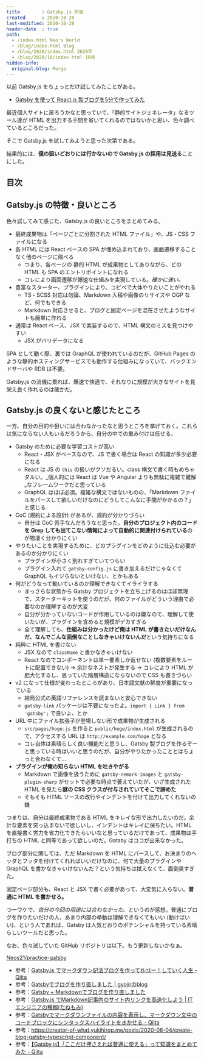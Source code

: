```yaml
---
title        : Gatsby.js 所感
created      : 2020-10-28
last-modified: 2020-10-28
header-date  : true
path:
  - /index.html Neo's World
  - /blog/index.html Blog
  - /blog/2020/index.html 2020年
  - /blog/2020/10/index.html 10月
hidden-info:
  original-blog: Murga
---
```


以前 Gatsby.js をちょっとだけ試してみたことがある。

- [Gatsby を使って React.js 製ブログを5分で作ってみた](/blog/2018/09/22-01.html)

最近個人サイトに戻ろうかなと思っていて、「静的サイトジェネレータ」なるツール達が HTML を出力する手間を省いてくれるのではないかと思い、色々調べているところだった。

そこで Gatsby.js を試してみようと思った次第である。

結果的には、**僕の狙いどおりには行かないので Gatsby.js の採用は見送る**ことにした。

## 目次

## Gatsby.js の特徴・良いところ

色々試してみて感じた、Gatsby.js の良いところをまとめてみる。

- 最終成果物は「ページごとに分割された HTML ファイル」や、JS・CSS ファイルになる
- 各 HTML には React ベースの SPA が埋め込まれており、画面遷移することなく他のページに飛べる
  - つまり、各ページの 静的 HTML が成果物としてありながら、どの HTML も SPA のエントリポイントになれる
  - コレにより画面遷移が爆速な仕組みを実現している。_確かに速い。_
- 豊富なスターター、プラグインにより、コピペで大体やりたいことがやれる
  - TS・SCSS 対応は勿論、Markdown 入稿や画像のリサイズや OGP など、何でもできる
  - Markdown 対応させると、ブログと固定ページを混在させたようなサイトも簡単に作れる
- 通常は React ベース、JSX で実装するので、HTML 構文のミスを見つけやすい
  - JSX がバリデータになる

SPA として動く際、裏では GraphQL が使われているのだが、GitHub Pages のような静的ホスティングサービスでも動作する仕組みになっていて、バックエンドサーバや RDB は不要。

Gatsby.js の流儀に乗れば、爆速で快適で、それなりに規模が大きなサイトを見栄え良く作れるのは確かだ。

## Gatsby.js の良くないと感じたところ

一方、自分の目的や狙いには合わなかったなと思うところを挙げておく。これらは気にならない人もいるだろうから、自分の中での重み付けは任せる。

- Gatsby のために必要な学習コストが高い
  - React・JSX がベースなので、JS で書く場合は React の知識が多少必要になる
  - React は JS の `this` の扱いがクソだるい。class 構文で書く時もめちゃダルい。_個人的には React は Vue や Angular よりも無駄に複雑で難解_なフレームワークだと思っている
  - GraphQL はほぼ必須。複雑な構文ではないものの、「Markdown ファイルをパースして欲しいだけなのにどうしてこんなに手間がかかるの？」と感じる
- CoC (規約による設計) があるが、規約が分かりづらい
  - 自分は CoC 苦手なんだろうなと思った。**自分のプロジェクト内のコードを Grep しても出てこない情報によって自動的に関連付けられている**のが物凄く分かりにくい
- やりたいことを実現するために、どのプラグインをどのように仕込む必要があるのか分かりにくい
  - プラグインが小さく別れすぎていてつらい
  - プラグイン入れて `gatsby-config.js` に書き加えるだけじゃなくて GraphQL もイジらないといけない、とかもある
- 何がどうなって動いているのか理解できなくてイライラする
  - まっさらな状態から Gatsby プロジェクトを立ち上げるのはほぼ無理で、スターターキットを使うのだが、何のファイルがどういう理由で必要なのか理解するのが大変
  - 自分が分かっていないコードが作用しているのは嫌なので、理解して使いたいが、プラグインを含めると規模がデカすぎる
  - 全て理解しても、**仕組みは分かったけど俺は HTML が書きたいだけなんだ、なんでこんな面倒なことしなきゃいけないんだ**という気持ちになる
- 純粋に HTML を書けない
  - JSX なので `className` と書かなきゃいけない
  - React なのでコンポーネントは単一要素しか返せない (複数要素をルートに配置できない) → 余計なネストが発生する → コレにより HTML が肥大化するし、思っていた階層構造にならないので CSS も書きづらい
- v2 になって仕様が変わったところがあり、日本語文献の鮮度が重要になっている
  - 結局公式の英語リファレンスを読まないと安心できない
  - `gatsby-link` パッケージは不要になったよ。`import { Link } from 'gatsby';` で良いよ、とか
- URL 中にファイル拡張子が登場しない形で成果物が生成される
  - `src/pages/hoge.js` を作ると `public/hoge/index.html` が生成されるので、アクセスする URL は `http://example.com/hoge` となる
  - コレ自体は素晴らしく良い機能だと思うし、Gatsby 製ブログを作るぞーと思っている時はいいと思うのだが、自分がやりたかったこととはちょっと合わなくて…
- **プラグインが俺の知らない HTML を吐きやがる**
  - Markdown で画像を扱うために `gatsby-remark-images` と `gatsby-plugin-sharp` がセットで必要な時点で萎えていたが、いざ生成された HTML を見たら**謎の CSS クラスが付与されていてそこで諦めた**
  - そもそも HTML ソースの改行やインデントを付けて出力してくれないの嫌

つまりは、自分は最終成果物である HTML をキレイな形で出力したいのだ。余計な要素を突っ込まないで欲しいし、インデントはキレイに保ちたい。HTML を直接書く労力を省力化できたらいいなと思っているだけであって、成果物は手打ちの HTML と同等であって欲しいのだ。Gatsby はココが出来なかった。

ブログ部分に関しては、ただ Markdown を HTML にパースして、お決まりのヘッダとフッタを付けてくれればいいだけなのに、何で大量のプラグインや GraphQL を書かなきゃいけないんだ？という気持ちは拭えなくて、面倒臭すぎた。

固定ページ部分も、React と JSX で書く必要があって、大変気に入らない。**普通に HTML を書かせろ。**

つーワケで、_自分の今回の用途には合わなかった_、というのが感想。普通にブログを作りたいだけの人、あまり内部の挙動は理解できなくてもいい (動けばいい)、という人であれば、Gatsby は人気どおりのポテンシャルを持っている素晴らしいツールだと思った。

なお、色々試していた GitHub リポジトリは以下。もう更新しないかなぁ。

[Neos21/practice-gatsby](https://github.com/Neos21/practice-gatsby)

- 参考：[Gatsby.js でマークダウン記法ブログを作ってｵﾚﾂｴー！していく人生 - Qiita](https://qiita.com/gobo/items/56a13e07516a01caaea1)
- 参考：[Gatsbyでブログを作り直しました | gyojirのblog](https://blog.gyojir.com/posts/91sCekmFE)
- 参考：[Gatsby + Markdownでブログを作り直しました](https://diff001a.netlify.app/gatsby-blog-with-markdown/)
- 参考：[Gatsby.js でMarkdown記事内のサイト内リンクを高速化しよう | ITエンジニアの種籾(たねもみ)](https://www.crz33.com/gatsby-blog-internal-link)
- 参考：[Gatsbyでマークダウンファイルの内容を表示し、マークダウン文中のコードブロックにシンタックスハイライトをきかせる - Qiita](https://qiita.com/muuuuminn/items/ec9b620f057da3e66351)
- 参考：<https://creator-of-what.yukihirop.me/posts/2020-06-04/create-blog-gatsby-typescript-component/>
- 参考：[【Gatsby.js】「ここだけ押さえれば普通に使える」って知識をまとめてみた - Qiita](https://qiita.com/d0ne1s/items/c3a41236168ede833b85)
